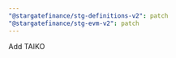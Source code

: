 ```yaml
---
"@stargatefinance/stg-definitions-v2": patch
"@stargatefinance/stg-evm-v2": patch
---
```


Add TAIKO
